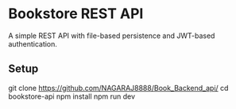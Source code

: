 # Bookstore REST API

A simple REST API with file-based persistence and JWT-based authentication.

## Setup


git clone <https://github.com/NAGARAJ8888/Book_Backend_api/>
cd bookstore-api
npm install
npm run dev
